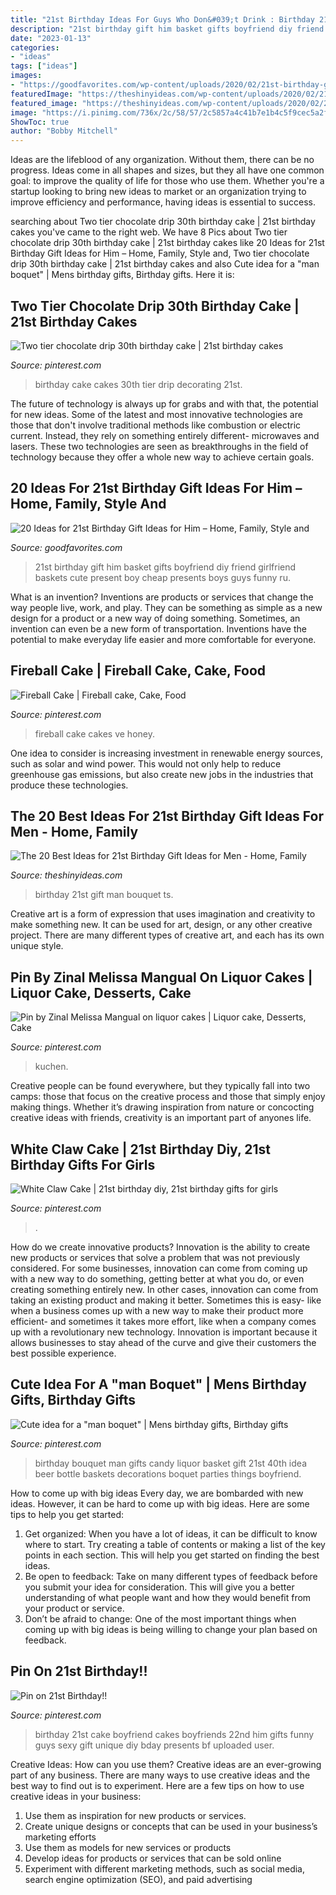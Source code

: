 ```yaml
---
title: "21st Birthday Ideas For Guys Who Don&#039;t Drink : Birthday 21st Cake Boyfriend Cakes Boyfriends 22nd Him Gifts Funny Guys Sexy Gift Unique Diy Bday Presents Bf Uploaded User"
description: "21st birthday gift him basket gifts boyfriend diy friend girlfriend baskets cute present boy cheap presents boys guys funny ru"
date: "2023-01-13"
categories:
- "ideas"
tags: ["ideas"]
images:
- "https://goodfavorites.com/wp-content/uploads/2020/02/21st-birthday-gift-ideas-for-him-unique-21st-birthday-basket-of-21st-birthday-gift-ideas-for-him.jpg"
featuredImage: "https://theshinyideas.com/wp-content/uploads/2020/02/21st-birthday-gift-ideas-for-men-awesome-man-bouquet-for-a-21st-birthday-ts-of-21st-birthday-gift-ideas-for-men-scaled.jpg"
featured_image: "https://theshinyideas.com/wp-content/uploads/2020/02/21st-birthday-gift-ideas-for-men-awesome-man-bouquet-for-a-21st-birthday-ts-of-21st-birthday-gift-ideas-for-men-scaled.jpg"
image: "https://i.pinimg.com/736x/2c/58/57/2c5857a4c41b7e1b4c5f9cec5a2f5bbc--man-birthday-birthday-gifts.jpg"
ShowToc: true
author: "Bobby Mitchell"
---
```



Ideas are the lifeblood of any organization. Without them, there can be no progress. Ideas come in all shapes and sizes, but they all have one common goal: to improve the quality of life for those who use them. Whether you're a startup looking to bring new ideas to market or an organization trying to improve efficiency and performance, having ideas is essential to success.

	

		
searching about Two tier chocolate drip 30th birthday cake | 21st birthday cakes you've came to the right web. We have 8 Pics about Two tier chocolate drip 30th birthday cake | 21st birthday cakes like 20 Ideas for 21st Birthday Gift Ideas for Him – Home, Family, Style and, Two tier chocolate drip 30th birthday cake | 21st birthday cakes and also Cute idea for a &quot;man boquet&quot; | Mens birthday gifts, Birthday gifts. Here it is:
		
    
## Two Tier Chocolate Drip 30th Birthday Cake | 21st Birthday Cakes

<img loading=lazy src="https://i.pinimg.com/736x/1f/8a/17/1f8a17edcd414db0e4734107212d7e6b--th-cake-th-birthday-cakes.jpg" onerror="this.onerror=null;this.src='https://tse1.mm.bing.net/th?id=OIP.-jRie77F137UT67WY89RZAHaNK&amp;pid=15.1';" alt="Two tier chocolate drip 30th birthday cake | 21st birthday cakes">

_Source: pinterest.com_

>birthday cake cakes 30th tier drip decorating 21st. 

	

The future of technology is always up for grabs and with that, the potential for new ideas. Some of the latest and most innovative technologies are those that don't involve traditional methods like combustion or electric current. Instead, they rely on something entirely different- microwaves and lasers. These two technologies are seen as breakthroughs in the field of technology because they offer a whole new way to achieve certain goals.

    
## 20 Ideas For 21st Birthday Gift Ideas For Him – Home, Family, Style And

<img loading=lazy src="https://goodfavorites.com/wp-content/uploads/2020/02/21st-birthday-gift-ideas-for-him-unique-21st-birthday-basket-of-21st-birthday-gift-ideas-for-him.jpg" onerror="this.onerror=null;this.src='https://tse1.mm.bing.net/th?id=OIP.gIzypqr72KyTJYKsrzi-zwHaNK&amp;pid=15.1';" alt="20 Ideas for 21st Birthday Gift Ideas for Him – Home, Family, Style and">

_Source: goodfavorites.com_

>21st birthday gift him basket gifts boyfriend diy friend girlfriend baskets cute present boy cheap presents boys guys funny ru. 

	

What is an invention?
Inventions are products or services that change the way people live, work, and play. They can be something as simple as a new design for a product or a new way of doing something. Sometimes, an invention can even be a new form of transportation. Inventions have the potential to make everyday life easier and more comfortable for everyone.

    
## Fireball Cake | Fireball Cake, Cake, Food

<img loading=lazy src="https://i.pinimg.com/originals/9d/4c/83/9d4c835e2eb23690fc8d404f35b6c7d8.jpg" onerror="this.onerror=null;this.src='https://tse1.mm.bing.net/th?id=OIP.MqavhlBJZzqfXDUceOV9rQHaJ4&amp;pid=15.1';" alt="Fireball Cake | Fireball cake, Cake, Food">

_Source: pinterest.com_

>fireball cake cakes ve honey. 

	

One idea to consider is increasing investment in renewable energy sources, such as solar and wind power. This would not only help to reduce greenhouse gas emissions, but also create new jobs in the industries that produce these technologies.

    
## The 20 Best Ideas For 21st Birthday Gift Ideas For Men - Home, Family

<img loading=lazy src="https://theshinyideas.com/wp-content/uploads/2020/02/21st-birthday-gift-ideas-for-men-awesome-man-bouquet-for-a-21st-birthday-ts-of-21st-birthday-gift-ideas-for-men-scaled.jpg" onerror="this.onerror=null;this.src='https://tse3.mm.bing.net/th?id=OIP.Y3tDTXJ-t0IZZlzdKF6FRAHaJ4&amp;pid=15.1';" alt="The 20 Best Ideas for 21st Birthday Gift Ideas for Men - Home, Family">

_Source: theshinyideas.com_

>birthday 21st gift man bouquet ts. 

	

Creative art is a form of expression that uses imagination and creativity to make something new. It can be used for art, design, or any other creative project. There are many different types of creative art, and each has its own unique style.

    
## Pin By Zinal Melissa Mangual On Liquor Cakes | Liquor Cake, Desserts, Cake

<img loading=lazy src="https://i.pinimg.com/originals/41/22/03/412203e9952ec379096ff8a7a9acf69e.jpg" onerror="this.onerror=null;this.src='https://tse3.mm.bing.net/th?id=OIP.vwdbWcUl_Ho7vF1An50qLgHaNK&amp;pid=15.1';" alt="Pin by Zinal Melissa Mangual on liquor cakes | Liquor cake, Desserts, Cake">

_Source: pinterest.com_

>kuchen. 

	

Creative people can be found everywhere, but they typically fall into two camps: those that focus on the creative process and those that simply enjoy making things. Whether it’s drawing inspiration from nature or concocting creative ideas with friends, creativity is an important part of anyones life.

    
## White Claw Cake | 21st Birthday Diy, 21st Birthday Gifts For Girls

<img loading=lazy src="https://i.pinimg.com/736x/b0/c2/5e/b0c25ef2b4762cdb13659f3ed2c14b5e.jpg" onerror="this.onerror=null;this.src='https://tse2.mm.bing.net/th?id=OIP.U5p_okctNzEjEir1laryKwHaJ3&amp;pid=15.1';" alt="White Claw Cake | 21st birthday diy, 21st birthday gifts for girls">

_Source: pinterest.com_

>. 

	

How do we create innovative products?
Innovation is the ability to create new products or services that solve a problem that was not previously considered. For some businesses, innovation can come from coming up with a new way to do something, getting better at what you do, or even creating something entirely new. In other cases, innovation can come from taking an existing product and making it better. Sometimes this is easy- like when a business comes up with a new way to make their product more efficient- and sometimes it takes more effort, like when a company comes up with a revolutionary new technology. Innovation is important because it allows businesses to stay ahead of the curve and give their customers the best possible experience.

    
## Cute Idea For A &quot;man Boquet&quot; | Mens Birthday Gifts, Birthday Gifts

<img loading=lazy src="https://i.pinimg.com/736x/2c/58/57/2c5857a4c41b7e1b4c5f9cec5a2f5bbc--man-birthday-birthday-gifts.jpg" onerror="this.onerror=null;this.src='https://tse3.mm.bing.net/th?id=OIP.pjPlpkvev9e46XPda9ndPQHaJ4&amp;pid=15.1';" alt="Cute idea for a &quot;man boquet&quot; | Mens birthday gifts, Birthday gifts">

_Source: pinterest.com_

>birthday bouquet man gifts candy liquor basket gift 21st 40th idea beer bottle baskets decorations boquet parties things boyfriend. 

	

How to come up with big ideas
Every day, we are bombarded with new ideas. However, it can be hard to come up with big ideas. Here are some tips to help you get started: 
1. Get organized: When you have a lot of ideas, it can be difficult to know where to start. Try creating a table of contents or making a list of the key points in each section. This will help you get started on finding the best ideas. 
2. Be open to feedback: Take on many different types of feedback before you submit your idea for consideration. This will give you a better understanding of what people want and how they would benefit from your product or service. 
3. Don’t be afraid to change: One of the most important things when coming up with big ideas is being willing to change your plan based on feedback.

    
## Pin On 21st Birthday!!

<img loading=lazy src="https://i.pinimg.com/originals/52/8f/d5/528fd55de3388a99a09a11d22bc0bd4b.jpg" onerror="this.onerror=null;this.src='https://tse2.mm.bing.net/th?id=OIP.VgRSPrqdNRyJUNvOwlSExwHaJ4&amp;pid=15.1';" alt="Pin on 21st Birthday!!">

_Source: pinterest.com_

>birthday 21st cake boyfriend cakes boyfriends 22nd him gifts funny guys sexy gift unique diy bday presents bf uploaded user. 

	

Creative Ideas: How can you use them?
Creative ideas are an ever-growing part of any business. There are many ways to use creative ideas and the best way to find out is to experiment. Here are a few tips on how to use creative ideas in your business:
1. Use them as inspiration for new products or services.
2. Create unique designs or concepts that can be used in your business’s marketing efforts  
3. Use them as models for new services or products 
4. Develop ideas for products or services that can be sold online 
5. Experiment with different marketing methods, such as social media, search engine optimization (SEO), and paid advertising 

